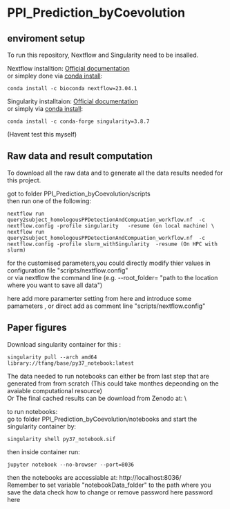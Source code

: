 # PPI_Prediction_byCoevolution


## enviroment setup 
To run this repository, Nextflow and Singularity need to be insalled.

Nextflow installtion:
[Official documentation](https://www.nextflow.io/docs/latest/getstarted.html) \
or simpley done via [conda install](https://anaconda.org/bioconda/nextflow):  
```
conda install -c bioconda nextflow=23.04.1
```

Singularity installtaion:
[Official documentation](https://docs.sylabs.io/guides/latest/user-guide/quick_start.html) \
or simply via [conda install](https://anaconda.org/conda-forge/singularity):  
```
conda install -c conda-forge singularity=3.8.7
```
(Havent test this myself)

## Raw data and result computation 
To download all the raw data and to  generate all the data results needed for this project.

got to folder  PPI_Prediction_byCoevolution/scripts \
then run one of the following: 
```
nextflow run query2subject_homologousPPDetectionAndCompuation_workflow.nf  -c nextflow.config -profile singularity   -resume (on local machine) \
nextflow run query2subject_homologousPPDetectionAndCompuation_workflow.nf  -c nextflow.config -profile slurm_withSingularity  -resume (On HPC with slurm)
```
for the customised parameters,you could directly modify thier values in configuration file "scripts/nextflow.config" \
or via nextflow the command line (e.g. --root_folder= "path to the location where you want to save all data")

here add more paramerter setting from here and introduce some pamameters , or direct add as comment line "scripts/nextflow.config" 


## Paper figures
Download singularity container for this :  
```
singularity pull --arch amd64 library://tfang/base/py37_notebook:latest
```

The data needed to run notebooks can either be from last step that are generated from from scratch (This could take monthes depeonding on the avaiable computational resource) \
Or The final cached results can be download from Zenodo at: \

to run notebooks: \
go to folder PPI_Prediction_byCoevolution/notebooks and start the singularity container by: 
```
singularity shell py37_notebook.sif
```
then inside container run: 
```
jupyter notebook --no-browser --port=8036 
```
then the notebooks are accessiable at: http://localhost:8036/ \
Remember to set variable "notebookData_folder" to the path where you save the data 
check how to change or remove password here password here  

